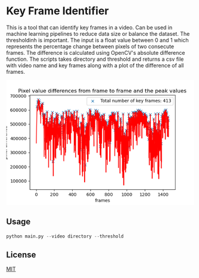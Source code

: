 # Key Frame Identifier

This is a tool that can identify key frames in a video. Can be used in machine learning pipelines to reduce data size or balance the dataset. The thresholdinh is important. The input is a float value between 0 and 1 which represents the percentage change between pixels of two consecute frames. The difference is calculated using OpenCV's absolute difference function. The scripts takes directory and threshold and returns a csv file with video name and key frames along with a plot of the difference of all frames. 

![Screenshot](225.png)


## Usage

```python
python main.py --video directory --threshold
```

## License
[MIT](https://choosealicense.com/licenses/mit/)
